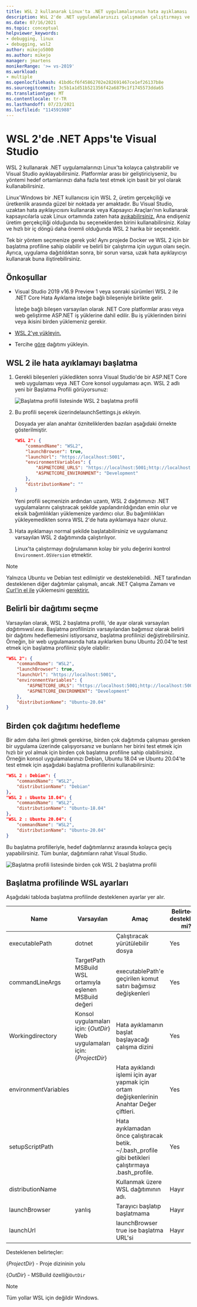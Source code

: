 ```yaml
---
title: WSL 2 kullanarak Linux'ta .NET uygulamalarının hata ayıklaması
description: WsL 2'de .NET uygulamalarınızı çalışmadan çalıştırmayı ve hata ayıklamayı Visual Studio.
ms.date: 07/16/2021
ms.topic: conceptual
helpviewer_keywords:
- debugging, linux
- debugging, wsl2
author: mikejo5000
ms.author: mikejo
manager: jmartens
monikerRange: '>= vs-2019'
ms.workload:
- multiple
ms.openlocfilehash: 41bd6cf6f45862702e282691467ce1ef26137b8e
ms.sourcegitcommit: 3c5b1a1d51b521356f42a6879c1f1745573dda65
ms.translationtype: MT
ms.contentlocale: tr-TR
ms.lasthandoff: 07/23/2021
ms.locfileid: "114591988"
---
```

# <a name="debug-net-apps-in-wsl-2-with-visual-studio"></a>WSL 2'de .NET Apps'te Visual Studio

WSL 2 kullanarak .NET uygulamalarınızı Linux'ta kolayca çalıştırabilir ve Visual Studio ayıklayabilirsiniz. Platformlar arası bir geliştiriciyseniz, bu yöntemi hedef ortamlarınızı daha fazla test etmek için basit bir yol olarak kullanabilirsiniz.

Linux'Windows bir .NET kullanıcısı için WSL 2, üretim gerçekçiliği ve üretkenlik arasında güzel bir noktada yer amaktadır. Bu Visual Studio, uzaktan hata ayıklayıcısını kullanarak veya Kapsayıcı [](../debugger/remote-debugging-dotnet-core-linux-with-ssh.md)Araçları'nın kullanarak kapsayıcılarla uzak Linux ortamında zaten hata [ayıkabilirsiniz.](../containers/overview.md) Ana endişeniz üretim gerçekçiliği olduğunda bu seçeneklerden birini kullanabilirsiniz. Kolay ve hızlı bir iç döngü daha önemli olduğunda WSL 2 harika bir seçenektir.

Tek bir yöntem seçmenize gerek yok! Aynı projede Docker ve WSL 2 için bir başlatma profiline sahip olabilir ve belirli bir çalıştırma için uygun olanı seçin. Ayrıca, uygulama dağıtıldıktan sonra, bir sorun varsa, uzak hata ayıklayıcıyı kullanarak buna iliştirebilirsiniz.

## <a name="prerequisites"></a>Önkoşullar

- Visual Studio 2019 v16.9 Preview 1 veya sonraki sürümleri WSL 2 ile .NET Core Hata Ayıklama isteğe bağlı bileşeniyle birlikte gelir.

  İsteğe bağlı bileşen varsayılan olarak .NET Core platformlar arası veya web geliştirme ASP.NET iş yüklerine dahil edilir. Bu iş yüklerinden birini veya ikisini birden yüklemeniz gerekir.

- [WSL 2'ye yükleyin.](/windows/wsl/about)

- Tercihe [göre](https://aka.ms/wslstore) dağıtımı yükleyin.

## <a name="start-debugging-with-wsl-2"></a>WSL 2 ile hata ayıklamayı başlatma

1. Gerekli bileşenleri yükledikten sonra Visual Studio'de bir ASP.NET Core web uygulaması veya .NET Core konsol uygulaması açın. WSL 2 adlı yeni bir Başlatma Profili görüyorsunuz:

   ![Başlatma profili listesinde WSL 2 başlatma profili](media/linux-wsl2-debugging-select-launch-profile.png)

1. Bu profili seçerek üzerindelaunchSettings.js *ekleyin.*

   Dosyada yer alan anahtar özniteliklerden bazıları aşağıdaki örnekte gösterilmiştir.

    ```json
    "WSL 2": {
        "commandName": "WSL2",
        "launchBrowser": true,
        "launchUrl": "https://localhost:5001",
        "environmentVariables": {
            "ASPNETCORE_URLS": "https://localhost:5001;http://localhost:5000",
            "ASPNETCORE_ENVIRONMENT": "Development"
        },
        "distributionName": ""
    }
    ```

   Yeni profili seçmenizin ardından uzantı, WSL 2 dağıtımınızı .NET uygulamalarını çalıştıracak şekilde yapılandırıldığından emin olur ve eksik bağımlılıkları yüklemenize yardımcı olur. Bu bağımlılıkları yükleyemedikten sonra WSL 2'de hata ayıklamaya hazır oluruz.

1. Hata ayıklamayı normal şekilde başlatabilirsiniz ve uygulamanız varsayılan WSL 2 dağıtımında çalıştırılıyor.

   Linux'ta çalıştırmayı doğrulamanın kolay bir yolu değerini kontrol `Environment.OSVersion` etmektir.

>[!NOTE]
> Yalnızca Ubuntu ve Debian test edilmiştir ve desteklenebildi. .NET tarafından desteklenen diğer dağıtımlar çalışmalı, ancak .NET Çalışma Zamanı ve [Curl'in el ile](https://aka.ms/wsldotnet) yüklemesini [gerektirir.](https://curl.haxx.se/)

## <a name="choose-a-specific-distribution"></a>Belirli bir dağıtımı seçme

Varsayılan olarak, WSL 2 başlatma profili, 'de ayar olarak varsayılan *dağıtımıwsl.exe.* Başlatma profilinizin varsayılandan bağımsız olarak belirli bir dağıtımı hedeflemesini istiyorsanız, başlatma profilinizi değiştirebilirsiniz. Örneğin, bir web uygulamasında hata ayıklarken bunu Ubuntu 20.04'te test etmek için başlatma profiliniz şöyle olabilir:

```json
"WSL 2": {
    "commandName": "WSL2",
    "launchBrowser": true,
    "launchUrl": "https://localhost:5001",
    "environmentVariables": {
        "ASPNETCORE_URLS": "https://localhost:5001;http://localhost:5000",
        "ASPNETCORE_ENVIRONMENT": "Development"
    },
    "distributionName": "Ubuntu-20.04"
}
```

## <a name="target-multiple-distributions"></a>Birden çok dağıtımı hedefleme

Bir adım daha ileri gitmek gerekirse, birden çok dağıtımda çalışması gereken bir uygulama üzerinde çalışıyorsanız ve bunların her birini test etmek için hızlı bir yol almak için birden çok başlatma profiline sahip olabilirsiniz. Örneğin konsol uygulamalarınızı Debian, Ubuntu 18.04 ve Ubuntu 20.04'te test etmek için aşağıdaki başlatma profillerini kullanabilirsiniz:

```json
"WSL 2 : Debian": {
    "commandName": "WSL2",
    "distributionName": "Debian"
},
"WSL 2 : Ubuntu 18.04": {
    "commandName": "WSL2",
    "distributionName": "Ubuntu-18.04"
},
"WSL 2 : Ubuntu 20.04": {
    "commandName": "WSL2",
    "distributionName": "Ubuntu-20.04"
}
```

Bu başlatma profilleriyle, hedef dağıtımlarınız arasında kolayca geçiş yapabilirsiniz. Tüm bunlar, dağıtımların rahat Visual Studio.

![Başlatma profili listesinde birden çok WSL 2 başlatma profili](media/linux-wsl2-debugging-switch-target-distribution.png)

## <a name="wsl-settings-in-the-launch-profile"></a>Başlatma profilinde WSL ayarları

Aşağıdaki tabloda başlatma profilinde desteklenen ayarlar yer alır.

|Name|Varsayılan|Amaç|Belirteçler desteklesin mi?|
|-|-|-|-|
|executablePath|dotnet|Çalıştıracak yürütülebilir dosya|Yes|
|commandLineArgs|TargetPath MSBuild WSL ortamıyla eşlenen MSBuild değeri|executablePath'e geçirilen komut satırı bağımsız değişkenleri|Yes|
|Workingdirectory|Konsol uygulamaları için: {*OutDir*}</br>Web uygulamaları için: {*ProjectDir*}|Hata ayıklamanın başlat başlayacağı çalışma dizini|Yes|
|environmentVariables||Hata ayıklandı işlemi için ayar yapmak için ortam değişkenlerinin Anahtar Değer çiftleri.|Yes|
|setupScriptPath||Hata ayıklamadan önce çalıştıracak betik. ~/.bash_profile gibi betikleri çalıştırmaya .bash_profile.|Yes|
|distributionName||Kullanmak üzere WSL dağıtımının adı.|Hayır|
|launchBrowser|yanlış|Tarayıcı başlatıp başlatmama|Hayır|
|launchUrl||launchBrowser true ise başlatma URL'si|Hayır|

Desteklenen belirteçler:

{*ProjectDir*} - Proje dizininin yolu

{*OutDir*} - MSBuild özelliği`OutDir`

>[!NOTE]
> Tüm yollar WSL için değildir Windows.
